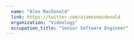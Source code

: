 ```yaml
---
  name: "Alex MacDonald"
  link: https://twitter.com/ajamesmacdonald
  organization: "Videology"
  occupation_title: "Senior Software Engineer"
---
```

